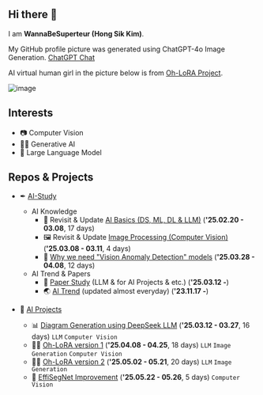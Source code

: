 ## Hi there 👋

I am **WannaBeSuperteur (Hong Sik Kim)**.

My GitHub profile picture was generated using ChatGPT-4o Image Generation. [ChatGPT Chat](https://chatgpt.com/share/680b237f-99ec-8010-9525-dc117e1497f2)

AI virtual human girl in the picture below is from [Oh-LoRA Project](https://github.com/WannaBeSuperteur/AI_Projects/tree/main/2025_04_08_OhLoRA).

![image](https://github.com/user-attachments/assets/216ff726-992e-4556-9778-e67ea53dfa67)

## Interests

* 📷 Computer Vision
* 👱‍♀️ Generative AI
* 📜 Large Language Model

## Repos & Projects

* ✒ [AI-Study](https://github.com/WannaBeSuperteur/AI-study/tree/main)
  * AI Knowledge 
    * 🌱 Revisit & Update [AI Basics (DS, ML, DL & LLM)](https://github.com/WannaBeSuperteur/AI-study/tree/main/AI%20Basics) (**'25.02.20 - 03.08**, 17 days)
    * 🖼 Revisit & Update [Image Processing (Computer Vision)](https://github.com/WannaBeSuperteur/AI-study/tree/main/Image%20Processing) (**'25.03.08 - 03.11**, 4 days)
    * 🔬 [Why we need "Vision Anomaly Detection" models](https://github.com/WannaBeSuperteur/AI-study/blob/main/Image%20Processing/Special_Vision_Anomaly_Detection_%ED%95%84%EC%9A%94%EC%84%B1.md) (**'25.03.28 - 04.08**, 12 days)
  * AI Trend & Papers
    * 📄 [Paper Study](https://github.com/WannaBeSuperteur/AI-study/tree/main/Paper%20Study) (LLM & for AI Projects & etc.) (**'25.03.12 -**)
    * 🌏 [AI Trend](https://github.com/WannaBeSuperteur/AI-study/tree/main/AI%20Trend) (updated almost everyday) (**'23.11.17 -**)

* 🔮 [AI Projects](https://github.com/WannaBeSuperteur/AI_Projects/tree/main)
  * 📊 [Diagram Generation using DeepSeek LLM](https://github.com/WannaBeSuperteur/AI_Projects/tree/main/2025_03_12_DeepSeek_LLM) (**'25.03.12 - 03.27**, 16 days) ```LLM``` ```Computer Vision```
  * 👱‍♀️ [Oh-LoRA version 1](https://github.com/WannaBeSuperteur/AI_Projects/tree/main/2025_04_08_OhLoRA) (**'25.04.08 - 04.25**, 18 days) ```LLM``` ```Image Generation``` ```Computer Vision```
  * 👩‍🦰 [Oh-LoRA version 2](https://github.com/WannaBeSuperteur/AI_Projects/tree/main/2025_05_02_OhLoRA_v2) (**'25.05.02 - 05.21**, 20 days) ```LLM``` ```Image Generation```
  * 🧬 [EffiSegNet Improvement](https://github.com/WannaBeSuperteur/AI_Projects/tree/main/2025_05_22_Improve_EffiSegNet) (**'25.05.22 - 05.26**, 5 days) ```Computer Vision```
